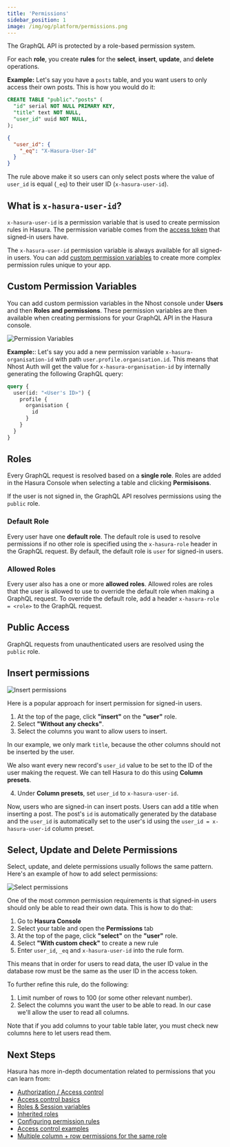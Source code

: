 ```yaml
---
title: 'Permissions'
sidebar_position: 1
image: /img/og/platform/permissions.png
---
```


The GraphQL API is protected by a role-based permission system.

For each **role**, you create **rules** for the **select**, **insert**, **update**, and **delete** operations.

**Example:** Let's say you have a `posts` table, and you want users to only access their own posts. This is how you would do it:

```sql title="Posts Table"
CREATE TABLE "public"."posts" (
  "id" serial NOT NULL PRIMARY KEY,
  "title" text NOT NULL,
  "user_id" uuid NOT NULL,
);
```

```json title="Hasura Permission Rule"
{
  "user_id": {
    "_eq": "X-Hasura-User-Id"
  }
}
```

The rule above make it so users can only select posts where the value of `user_id` is equal (`_eq`) to their user ID (`x-hasura-user-id`).

## What is `x-hasura-user-id`?

`x-hasura-user-id` is a permission variable that is used to create permission rules in Hasura. The permission variable comes from the [access token](platform/authentication#access-tokens) that signed-in users have.

The `x-hasura-user-id` permission variable is always available for all signed-in users. You can add [custom permission variables](#custom-permission-variables) to create more complex permission rules unique to your app.

## Custom Permission Variables

You can add custom permission variables in the Nhost console under **Users** and then **Roles and permissions**. These permission variables are then available when creating permissions for your GraphQL API in the Hasura console.

![Permission Variables](/img/platform/permission-variables-preview.svg)

**Example:**: Let's say you add a new permission variable `x-hasura-organisation-id` with path `user.profile.organisation.id`. This means that Nhost Auth will get the value for `x-hasura-organisation-id` by internally generating the following GraphQL query:

```graphql
query {
  user(id: "<User's ID>") {
    profile {
      organisation {
        id
      }
    }
  }
}
```

## Roles

Every GraphQL request is resolved based on a **single role**. Roles are added in the Hasura Console when selecting a table and clicking **Permisisons**.

If the user is not signed in, the GraphQL API resolves permissions using the `public` role.

### Default Role

Every user have one **default role**. The default role is used to resolve permissions if no other role is specified using the `x-hasura-role` header in the GraphQL request. By default, the default role is `user` for signed-in users.

### Allowed Roles

Every user also has a one or more **allowed roles**. Allowed roles are roles that the user is allowed to use to override the default role when making a GraphQL request. To override the default role, add a header `x-hasura-role = <role>` to the GraphQL request.

## Public Access

GraphQL requests from unauthenticated users are resolved using the `public` role.

## Insert permissions

![Insert permissions](/img/graphql/permissions/insert-permissions.png)

Here is a popular approach for insert permission for signed-in users.

1. At the top of the page, click **"insert"** on the **"user"** role.
2. Select **"Without any checks"**.
3. Select the columns you want to allow users to insert.

In our example, we only mark `title`, because the other columns should not be inserted by the user.

We also want every new record's `user_id` value to be set to the ID of the user making the request. We can tell Hasura to do this using **Column presets**.

4. Under **Column presets**, set `user_id` to `x-hasura-user-id`.

Now, users who are signed-in can insert posts. Users can add a title when inserting a post. The post's `id` is automatically generated by the database and the `user_id` is automatically set to the user's id using the `user_id = x-hasura-user-id` column preset.

## Select, Update and Delete Permissions

Select, update, and delete permissions usually follows the same pattern. Here's an example of how to add select permissions:

![Select permissions](/img/platform/permission-select.png)

One of the most common permission requirements is that signed-in users should only be able to read their own data. This is how to do that:

1. Go to **Hasura Console**
1. Select your table and open the **Permissions** tab
1. At the top of the page, click **"select"** on the **"user"** role.
1. Select **"With custom check"** to create a new rule
1. Enter `user_id`, `_eq` and `x-hasura-user-id` into the rule form.

This means that in order for users to read data, the user ID value in the database row must be the same as the user ID in the access token.

To further refine this rule, do the following:

1. Limit number of rows to 100 (or some other relevant number).
1. Select the columns you want the user to be able to read. In our case we'll allow the user to read all columns.

Note that if you add columns to your table table later, you must check new columns here to let users read them.

## Next Steps

Hasura has more in-depth documentation related to permissions that you can learn from:

- [Authorization / Access control](https://hasura.io/docs/latest/graphql/core/auth/authorization/index/)
- [Access control basics](https://hasura.io/docs/latest/graphql/core/auth/authorization/basics/)
- [Roles & Session variables](https://hasura.io/docs/latest/graphql/core/auth/authorization/roles-variables/)
- [Inherited roles](https://hasura.io/docs/latest/graphql/core/auth/authorization/inherited-roles/)
- [Configuring permission rules](https://hasura.io/docs/latest/graphql/core/auth/authorization/permission-rules/)
- [Access control examples](https://hasura.io/docs/latest/graphql/core/auth/authorization/common-roles-auth-examples/)
- [Multiple column + row permissions for the same role](https://hasura.io/docs/latest/graphql/core/auth/authorization/role-multiple-rules/)
